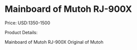 # Mainboard of Mutoh RJ-900X

Price: USD:1350-1500

Product Details:

Mainboard of Mutoh RJ-900X
Original of Mutoh